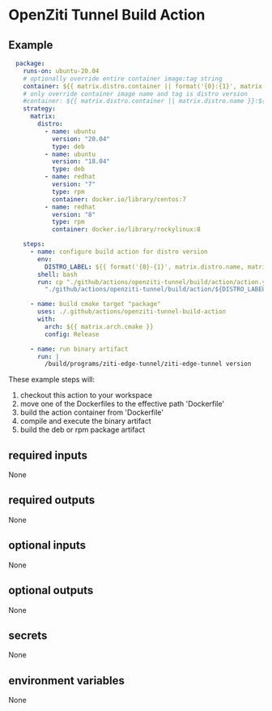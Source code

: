 # OpenZiti Tunnel Build Action

## Example

```yaml
  package:
    runs-on: ubuntu-20.04
    # optionally override entire container image:tag string
    container: ${{ matrix.distro.container || format('{0}:{1}', matrix.distro.name, matrix.distro.version) }} 
    # only override container image name and tag is distro version
    #container: ${{ matrix.distro.container || matrix.distro.name }}:${{ matrix.distro.version }}
    strategy:
      matrix:
        distro:
          - name: ubuntu
            version: "20.04"
            type: deb
          - name: ubuntu
            version: "18.04"
            type: deb
          - name: redhat
            version: "7"
            type: rpm
            container: docker.io/library/centos:7
          - name: redhat
            version: "8"
            type: rpm
            container: docker.io/library/rockylinux:8

    steps:
      - name: configure build action for distro version
        env:
          DISTRO_LABEL: ${{ format('{0}-{1}', matrix.distro.name, matrix.distro.version) }}
        shell: bash
        run: cp "./github/actions/openziti-tunnel/build/action/action.yml" \
          "./github/actions/openziti-tunnel/build/action/${DISTRO_LABEL}/"

      - name: build cmake target "package"
        uses: ./.github/actions/openziti-tunnel-build-action
        with:
          arch: ${{ matrix.arch.cmake }}
          config: Release

      - name: run binary artifact
        run: |
          /build/programs/ziti-edge-tunnel/ziti-edge-tunnel version
```

These example steps will:

1. checkout this action to your workspace
1. move one of the Dockerfiles to the effective path 'Dockerfile'
1. build the action container from 'Dockerfile'
1. compile and execute the binary artifact
1. build the deb or rpm package artifact

## required inputs

None

## required outputs

None

## optional inputs

None

## optional outputs

None

## secrets

None

## environment variables

None
